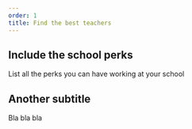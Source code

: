 ```yaml
---
order: 1
title: Find the best teachers
---
```

## Include the school perks
List all the perks you can have working at your school

## Another subtitle
Bla bla bla
